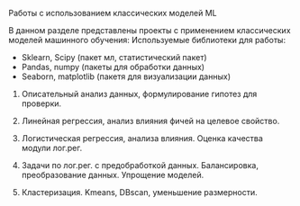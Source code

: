 Работы с использованием классических моделей ML

В данном разделе представлены проекты с применением классических моделей машинного обучения:
Используемые библиотеки для работы:
- Sklearn, Scipy (пакет мл, статистический пакет)
- Pandas, numpy (пакеты для обработки данных)
- Seaborn, matplotlib (пакетя для визуализации данных)

1. Описательный анализ данных, формулирование гипотез для проверки.

2. Линейная регрессия, анализ влияния фичей на целевое свойство.

3. Логистическая регрессия, анализа влияния. Оценка качества модули лог.рег.

4. Задачи по лог.рег. с предобработкой данных. Балансировка, преобразование данных. Упрощение моделей.

6. Кластеризация. Kmeans, DBscan, уменьшение размерности.

